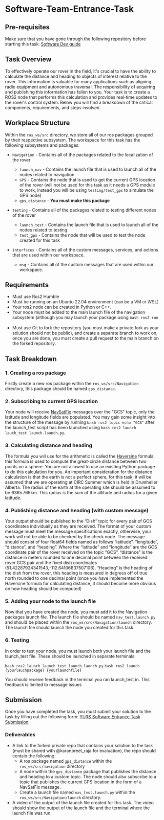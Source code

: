 # Software-Team-Entrance-Task

## Pre-requisites

Make sure that you have gone through the following repository before starting this task:
[Software Dev guide](https://github.com/YorkURobotics/yurs-rover-software-dev-guide)

## Task Overview

<!--This task aims to create a simple ROS2 node that receives the current GPS location and calculates the distance and heading between the current location and multiple target locations. Once these distances and headings are calculated, you must publish them to their respective topics with a custom message that meets our testing criteria.-->
To effectively operate our rover in the field, it's crucial to have the ability to calculate the distance and heading to objects of interest relative to the rover. This information is valuable for many applications such as aligning radio equipment and autonomous traversal. The responsibility of acquiring and publishing this information has fallen to you. Your task is to create a ROS2 node that performs this calculation and provides real-time updates to the rover's control system. Below you will find a breakdown of the critical components, requirements, and steps involved.

## Workplace Structure

Within the `ros_ws/src` directory, we store all of our ros packages grouped by their respective subsystem. The workspace for this task has the following subsystems and packages:

- `Navigation` - Contains all of the packages related to the localization of the rover

  - `launch_nav` - Contains the launch file that is used to launch all of the nodes related to navigation
  - `GPS` - Contains the node that is used to get the current GPS location of the rover (will not be used for this task as it needs a GPS module to work, instead you will be using `testing/test_gps` to simulate the GPS node)
  - `gps_distance` - **You must make this package**

- `testing` - Contains all of the packages related to testing different nodes of the rover

  - `launch_test` - Contains the launch file that is used to launch all of the nodes related to testing
  - `test_gps` - Contains the node that will be used to test the node created for this task

- `interfaces` - Contains all of the custom messages, services, and actions that are used within our workspace.
  - `msg` - Contains all of the custom messages that are used within our workspace.

## Requirements

- Must use Ros2 Humble
- Must be running on an Ubuntu 22.04 environment (can be a VM or WSL)
- Your ros2 node can be created in Python or C++.
- Your node must be added to the main launch file of the navigation subsystem (although you may launch your package using ```bash ros2 run ```.
- Must use Git to fork the repository (you must make a private fork as your solution should not be public), and create a separate branch to work on, once you are done, you must create a pull request to the main branch on the forked repository.

## Task Breakdown

### 1. Creating a ros package

Firstly create a new ros package within the `ros_ws/src/Navigation` directory, this package should be named `gps_distance`.

### 2. Subscribing to current GPS location

Your node will receive [NavSatFix]([url](https://docs.ros.org/en/noetic/api/sensor_msgs/html/msg/NavSatFix.html)) messages over the "GCS" topic, only the latitude and longitude fields are populated. You may gain some insight into the structure of the message by running ```bash ros2 topic echo "GCS"``` after the launch_test script has been launched using ```bash ros2 launch lauch_test launch.launch.py```.

### 3. Calculating distance and heading

The formula you will use for the arithmetic is called the [Haversine]([url](https://en.wikipedia.org/wiki/Haversine_formula)) formula, this formula is used to compute the great-circle distance between two points on a sphere. You are not allowed to use an existing Python package to do this calculation for you. An important consideration for the distance calculation is that the earth is not a perfect sphere, for this task, it will be assumed that we are operating at CIRC Summer which is held in Drumheller Alberta. The radius of the earth at the operating site should be assumed to be 6365.766km. This radius is the sum of the altitude and radius for a given latitude.



### 4. Publishing distance and heading (with custom message)

Your output should be published to the “Dish” topic for every pair of GCS coordinates individually as they are received.
The format of your custom message must meet the message specifications exactly, otherwise, your work will not be able to be checked by the check node. The message should consist of four float64 fields named as follows “latitude”, “longitude”, “distance”, and “heading”. Where the “latitude” and “longitude” are the GCS coordinate pair of the rover received on the topic “GCS”, “distance” is the distance in meters rounded to one decimal point between the received rover GCS pair and the fixed dish coordinates (51.42287924341543,-112.64106837507106). “Heading” is the heading of the dish from the rover, this heading is measured in degrees off of true north rounded to one decimal point (once you have implemented the Haversine formula for calculating distance, it should become more obvious on how heading should be computed)

<!-- Instructions for adding a custom message-->


### 5. Adding your node to the launch file
<!-- as it is right now this launch file already exists-->

Now that you have created the node, you must add it to the Navigation packages launch file. The launch file should be named `nav_test.launch.py` and should be placed within the `ros_ws/src/Navigation/launch` directory. The launch file should launch the node you created for this task.

### 6. Testing

In order to test your node, you must launch both your launch file and the launch_test file. These should be launched in separate terminals.

```bash ros2 launch launch_test launch.launch.py```
```bash ros2 launch {yourlauchpackage} {yourlaunchfile}```

You should receive feedback in the terminal you ran launch_test in. This feedback is limited to message issues 

## Submission

Once you have completed the task, you must submit your solution to the task by filling out the following form:
[YURS Software Entrance Task Submission](https://forms.gle/Haa34G6QinaqzdEi7)

### Deliverables

- A link to the forked private repo that contains your solution to the task (must be shared with @karanpreet_raja for evaluation), the repo should contain the following:
  - A ros package named `gps_distance` within the `ros_ws/src/navigation` directory
  - A node within the `gps_distance` package that publishes the distance and heading to a custom topic. The node should also subscribe to a topic that publishes the current GPS location in the form of a NavSatFix message.
  - Create a launch file named `nav_test.launch.py` within the `ros_ws/src/Navigation/launch` directory. <!-- specific naming optionally -->
- A video of the output of the launch file created for this task. The video should show the output of the launch file and the terminal where the launch file was run.
